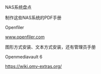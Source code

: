 NAS系统盘点





制作这些NAS系统的PDF手册



Openfiler

www.openfiler.com

图形方式安装、文本方式安装，还有管理员手册



Openmediavault 6

https://wiki.omv-extras.org/




